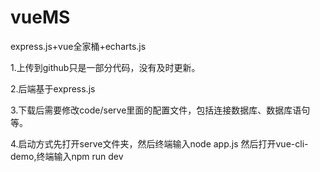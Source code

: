 # vueMS
express.js+vue全家桶+echarts.js

1.上传到github只是一部分代码，没有及时更新。

2.后端基于express.js

3.下载后需要修改code/serve里面的配置文件，包括连接数据库、数据库语句等。

4.启动方式先打开serve文件夹，然后终端输入node app.js 然后打开vue-cli-demo,终端输入npm run dev
